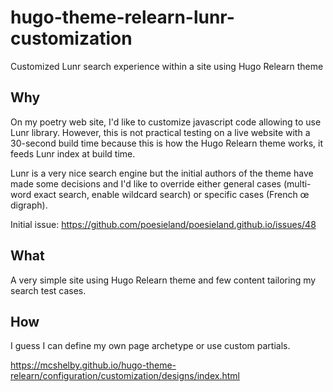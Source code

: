 # hugo-theme-relearn-lunr-customization
Customized Lunr search experience within a site using Hugo Relearn theme

## Why

On my poetry web site, I'd like to customize javascript code allowing to use Lunr library. However, this is not practical testing on a live website with a 30-second build time because this is how the Hugo Relearn theme works, it feeds Lunr index at build time.

Lunr is a very nice search engine but the initial authors of the theme have made some decisions and I'd like to override either general cases (multi-word exact search, enable wildcard search) or specific cases (French œ digraph).

Initial issue: https://github.com/poesieland/poesieland.github.io/issues/48

## What

A very simple site using Hugo Relearn theme and few content tailoring my search test cases. 

## How

I guess I can define my own page archetype or use custom partials.

https://mcshelby.github.io/hugo-theme-relearn/configuration/customization/designs/index.html
